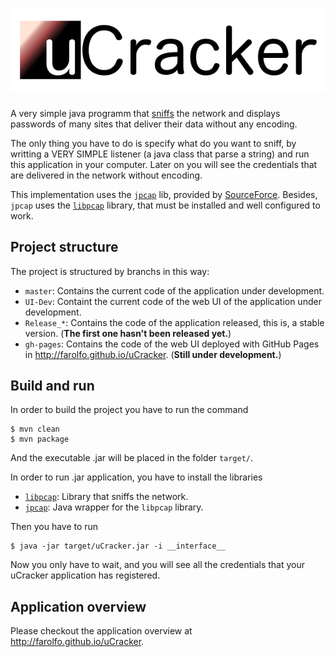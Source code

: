 ![uCracker](/utils/img/uCracker-logo.png)
==========

A very simple java programm that [sniffs](http://en.wikipedia.org/wiki/Packet_analyzer) the network and displays passwords of many sites that deliver their data without any encoding. 

The only thing you have to do is specify what do you want to sniff, by writting a VERY SIMPLE listener (a java class that parse a string) and run this application in your computer. Later on you will see the credentials that are delivered in the network without encoding.

This implementation uses the [<code>jpcap</code>](http://sourceforge.net/projects/jpcap/) lib, provided by [SourceForce](http://sourceforge.net/). 
Besides, <code>jpcap</code> uses the [<code>libpcap</code>](http://www.tcpdump.org/) library, that must be installed and well configured to work.

Project structure
-----------------

The project is structured by branchs in this way:

* <code>master</code>: Contains the current code of the application under development.
* <code>UI-Dev</code>: Containt the current code of the web UI of the application under development.
* <code>Release\_\*</code>: Contains the code of the application released, this is, a stable version. (**The first one hasn't been released yet.**)
* <code>gh-pages</code>: Contains the code of the web UI deployed with GitHub Pages in http://farolfo.github.io/uCracker. (__Still under development.__)

Build and run
-------------

In order to build the project you have to run the command

	$ mvn clean
	$ mvn package
	
And the executable .jar will be placed in the folder <code>target/</code>.

In order to run .jar application, you have to install the libraries

* [<code>libpcap</code>](http://www.tcpdump.org/): Library that sniffs the network.
* [<code>jpcap</code>](http://sourceforge.net/projects/jpcap/): Java wrapper for the <code>libpcap</code> library.

Then you have to run

	$ java -jar target/uCracker.jar -i __interface__
	
Now you only have to wait, and you will see all the credentials that your uCracker application has registered.


Application overview
--------------------

Please checkout the application overview at http://farolfo.github.io/uCracker.


